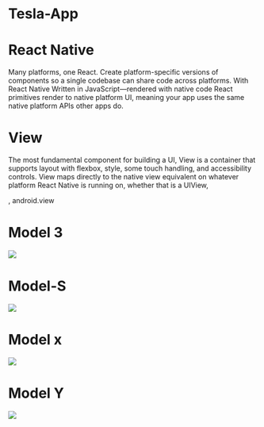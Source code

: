 # Tesla-App

# React Native
Many platforms, one React. Create platform-specific versions of components so a single codebase can share code across platforms. With React Native
Written in JavaScript—rendered with native code
React primitives render to native platform UI, meaning your app uses the same native platform APIs other apps do.

# View
The most fundamental component for building a UI, View is a container that supports layout with flexbox, style, some touch handling, and accessibility controls. View maps directly to the native view equivalent on whatever platform React Native is running on, whether that is a UIView, <div>, android.view
# Model 3
<img src="https://user-images.githubusercontent.com/35305955/228104850-f8b7a48a-5095-4987-84c4-fa6f1f1cbf93.png">

# Model-S
<div>
<img src="https://user-images.githubusercontent.com/35305955/228705856-8feea626-5619-4b15-b8a7-f52fb5b9e2fe.png">
</div>

# Model x

<div>
<img src="https://user-images.githubusercontent.com/35305955/228706174-6313e9c0-fdb6-4bbf-8c77-f938fc3239a3.png"
</div>
  
# Model Y
  <div>
 <img src="https://user-images.githubusercontent.com/35305955/228706361-dd0b25a3-f487-422a-8694-685a03d8a383.png">  
</div>
